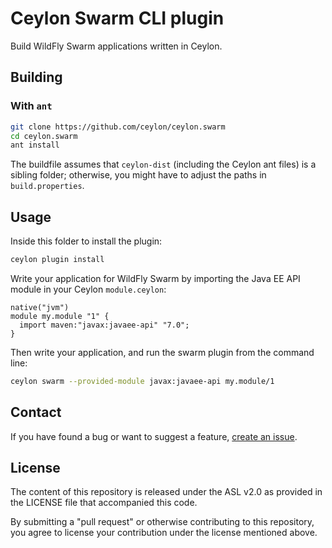 Ceylon Swarm CLI plugin
=======================

Build WildFly Swarm applications written in Ceylon.

Building
--------

### With `ant`

```bash
git clone https://github.com/ceylon/ceylon.swarm
cd ceylon.swarm
ant install
```

The buildfile assumes that `ceylon-dist` (including the Ceylon ant files) is a sibling folder; otherwise, you might have to adjust the paths in `build.properties`.

Usage
-----

Inside this folder to install the plugin:

```bash
ceylon plugin install
```

Write your application for WildFly Swarm by importing the Java EE API module in your Ceylon `module.ceylon`:

```ceylon
native("jvm")
module my.module "1" {
  import maven:"javax:javaee-api" "7.0";
}
```

Then write your application, and run the swarm plugin from the command line:

```bash
ceylon swarm --provided-module javax:javaee-api my.module/1
```

Contact
-------

If you have found a bug or want to suggest a feature, [create an issue](https://github.com/ceylon/ceylon.swarm/issues/new).

License
-------

The content of this repository is released under the ASL v2.0
as provided in the LICENSE file that accompanied this code.

By submitting a "pull request" or otherwise contributing to 
this repository, you agree to license your contribution under 
the license mentioned above.

